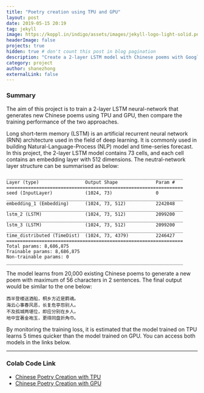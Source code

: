 ```yaml
---
title: "Poetry creation using TPU and GPU"
layout: post
date: 2019-05-15 20:19
tag: jekyll
image: https://koppl.in/indigo/assets/images/jekyll-logo-light-solid.png
headerImage: false
projects: true
hidden: true # don't count this post in blog pagination
description: "Create a 2-layer LSTM model with Chinese poems with Google GPU & TPU "
category: project
author: shanezhong
externalLink: false
---
```


### Summary
The aim of this project is to train a 2-layer LSTM neural-network that generates new 
 Chinese poems using TPU and GPU, then compare the training performance of the two approaches.

Long short-term memory (LSTM) is an artificial recurrent neural network (RNN) 
architecture used in the field of deep learning. It is commonly used in building 
Natural-Language-Process (NLP) model and time-series forecast. In this project, the 2-layer LSTM
model contains 73 cells, and each cell contains an embedding layer with 512 dimensions. The
neutral-network layer structure can be summarised as below:

```buildoutcfg
_________________________________________________________________
Layer (type)                 Output Shape              Param #   
=================================================================
seed (InputLayer)            (1024, 73)                0         
_________________________________________________________________
embedding_1 (Embedding)      (1024, 73, 512)           2242048   
_________________________________________________________________
lstm_2 (LSTM)                (1024, 73, 512)           2099200   
_________________________________________________________________
lstm_3 (LSTM)                (1024, 73, 512)           2099200   
_________________________________________________________________
time_distributed (TimeDist)  (1024, 73, 4379)          2246427   
=================================================================
Total params: 8,686,875
Trainable params: 8,686,875
Non-trainable params: 0
_________________________________________________________________
```

The model learns from 20,000 existing Chinese poems to generate a new poem with maximum of 56
characters in 2 sentences. The final output would be similar to the one below:

```
西半登楼送酒船，桐乡方近是羁魂。
海云心事春风恶，长复危亭怨别人。
不及孤城两堪位，即应分别在乡人。
地中宜著金袍玉，更得同盘折角巾。
```


By monitoring the training loss, it is estimated that the model trained on TPU learns 5 times quicker
than the model trained on GPU. You can access both models in the links below.

---
### Colab Code Link
* [Chinese Poetry Creation with TPU](https://colab.research.google.com/drive/192OqufBtem0KW5geZ3W4oih98ziRnH4M)
* [Chinese Poetry Creation with GPU](https://colab.research.google.com/drive/1hUNOFg29gCuNOoI0uF0kBbWogr3MUIYD)

